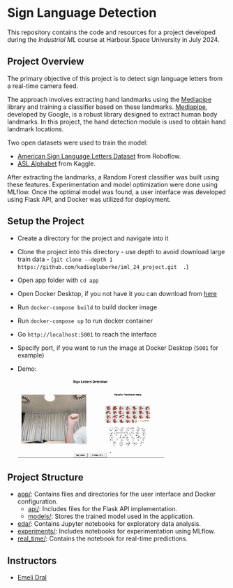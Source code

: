 # Sign Language Detection

This repository contains the code and resources for a project developed during the *Industrial ML* course at Harbour.Space University in July 2024.

## Project Overview

The primary objective of this project is to detect sign language letters from a real-time camera feed. 

The approach involves extracting hand landmarks using the [Mediapipe](https://ai.google.dev/edge/mediapipe/solutions/vision/hand_landmarker) library and training a classifier based on these landmarks. [Mediapipe](https://ai.google.dev/edge/mediapipe/solutions/vision/hand_landmarker), developed by Google, is a robust library designed to extract human body landmarks. In this project, the hand detection module is used to obtain hand landmark locations.

Two open datasets were used to train the model:
- [American Sign Language Letters Dataset](https://public.roboflow.com/object-detection/american-sign-language-letters) from Roboflow.
- [ASL Alphabet](https://www.kaggle.com/datasets/grassknoted/asl-alphabet) from Kaggle.

After extracting the landmarks, a Random Forest classifier was built using these features. Experimentation and model optimization were done using MLflow. Once the optimal model was found, a user interface was developed using Flask API, and Docker was utilized for deployment.

## Setup the Project

- Create a directory for the project and navigate into it
- Clone the project into this directory - use depth to avoid download large train data - (`git clone --depth 1 https://github.com/kadiogluberke/iml_24_project.git  .`)
- Open app folder with `cd app`
- Open Docker Desktop, if you not have it you can download from [here](https://www.docker.com/products/docker-desktop/)
- Run `docker-compose build` to build docker image 
- Run `docker-compose up` to run docker container 
- Go `http://localhost:5001` to reach the interface 
- Specify port, if you want to run the image at Docker Desktop (`5001` for example)

- Demo:
        
    ![Demo](sign_lang.gif)


## Project Structure

- [app/](app/): Contains files and directories for the user interface and Docker configuration.
  - [api/](app/api/): Includes files for the Flask API implementation.
  - [models/](app/models/): Stores the trained model used in the application.
- [eda/](eda/): Contains Jupyter notebooks for exploratory data analysis.
- [experiments/](experiments/): Includes notebooks for experimentation using MLflow.
- [real_time/](real_time/): Contains the notebook for real-time predictions.

## Instructors

- [Emeli Dral](https://www.linkedin.com/in/emelidral/)
